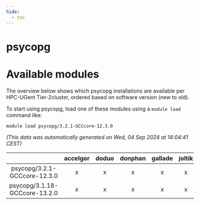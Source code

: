 ```yaml
---
hide:
  - toc
---
```


psycopg
=======

# Available modules


The overview below shows which psycopg installations are available per HPC-UGent Tier-2cluster, ordered based on software version (new to old).

To start using psycopg, load one of these modules using a `module load` command like:

```shell
module load psycopg/3.2.1-GCCcore-12.3.0
```

*(This data was automatically generated on Wed, 04 Sep 2024 at 14:04:41 CEST)*  

| |accelgor|doduo|donphan|gallade|joltik|shinx|skitty|
| :---: | :---: | :---: | :---: | :---: | :---: | :---: | :---: |
|psycopg/3.2.1-GCCcore-12.3.0|x|x|x|x|x|x|x|
|psycopg/3.1.18-GCCcore-13.2.0|x|x|x|x|x|x|x|
